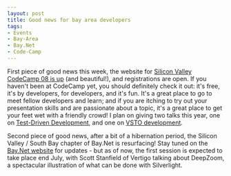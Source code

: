 ```yaml
---
layout: post
title: Good news for bay area developers
tags:
- Events
- Bay-Area
- Bay.Net
- Code-Camp
---
```


First piece of good news this week, the website for [Silicon Valley CodeCamp 08 is up](http://www.siliconvalley-codecamp.com/) (and beautiful!), and registrations are open. If you haven't been at CodeCamp yet, you should definitely check it out: it's free, it's by developers, for developers, and it's fun. It's a great place to go to meet fellow developers and learn; and if you are itching to try out your presentation skills and are passionate about a topic, it's a great place to get your feet wet with a friendly crowd! I plan on giving two talks this year, one on [Test-Driven Development](http://codecamp.pbwiki.com/TestDrivenDevelopmentanintroforCdevelopers2008), and one on [VSTO development](http://codecamp.pbwiki.com/OfficedevelopmentWhowouldwanttodothat2008).


Second piece of good news, after a bit of a hibernation period, the Silicon Valley / South Bay chapter of Bay.Net is resurfacing! Stay tuned on the [Bay.Net website](http://www.baynetug.org/) for updates - but as of now, the first session is expected to take place end July, with Scott Stanfield of Vertigo talking about DeepZoom, a spectacular illustration of what can be done with Silverlight. 
